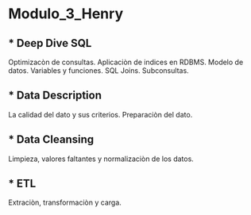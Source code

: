 # Modulo_3_Henry
## * Deep Dive SQL
Optimizacòn de consultas.
Aplicaciòn de indices en RDBMS.
Modelo de datos.
Variables y funciones.
SQL Joins.
Subconsultas.
## * Data Description
La calidad del dato y sus criterios.
Preparaciòn del dato.
## * Data Cleansing
Limpieza, valores faltantes y normalizaciòn de los datos.
## * ETL
Extraciòn, transformaciòn y carga.
